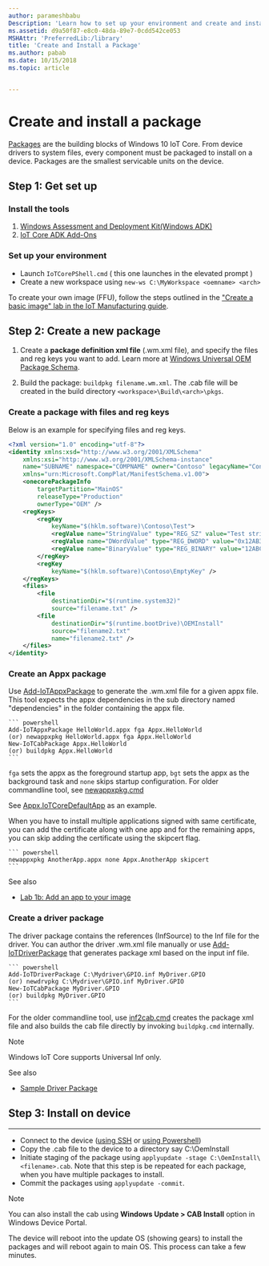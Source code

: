 ```yaml
---
author: parameshbabu
Description: 'Learn how to set up your environment and create and install packages for Windows IoT Core.'
ms.assetid: d9a50f87-e8c0-48da-89e7-0cdd542ce053
MSHAttr: 'PreferredLib:/library'
title: 'Create and Install a Package'
ms.author: pabab
ms.date: 10/15/2018
ms.topic: article


---
```



# Create and install a package
[Packages](https://docs.microsoft.com/windows-hardware/manufacture/iot/iot-core-manufacturing-guide#Packages) are the building blocks of Windows 10 IoT Core. From device drivers to system files, every component must be packaged to install on a device. Packages are the smallest servicable units on the device.

## Step 1: Get set up

### Install the tools

1. [Windows Assessment and Deployment Kit(Windows ADK)](https://developer.microsoft.com/windows/hardware/windows-assessment-deployment-kit)
2. [IoT Core ADK Add-Ons](https://github.com/ms-iot/iot-adk-addonkit/)

### Set up your environment

* Launch `IoTCorePShell.cmd` ( this one launches in the elevated prompt )
* Create a new workspace using `new-ws C:\MyWorkspace <oemname> <arch>`

To create your own image (FFU), follow the steps outlined in the ["Create a basic image" lab in the IoT Manufacturing guide](https://docs.microsoft.com/windows-hardware/manufacture/iot/create-a-basic-image).

## Step 2: Create a new package
1. Create a **package definition xml file** (.wm.xml file), and specify the files and reg keys you want to add. 
      Learn more at [Windows Universal OEM Package Schema](https://docs.microsoft.com/windows-hardware/manufacture/iot/package-schema).

2. Build the package: `buildpkg filename.wm.xml`. The .cab file will be created in the build directory `<workspace>\Build\<arch>\pkgs`.

### Create a package with files and reg keys
Below is an example for specifying files and reg keys.

```xml
<?xml version="1.0" encoding="utf-8"?>
<identity xmlns:xsd="http://www.w3.org/2001/XMLSchema" 
    xmlns:xsi="http://www.w3.org/2001/XMLSchema-instance"
    name="SUBNAME" namespace="COMPNAME" owner="Contoso" legacyName="Contoso.COMPNAME.SUBNAME" 
    xmlns="urn:Microsoft.CompPlat/ManifestSchema.v1.00">
    <onecorePackageInfo
        targetPartition="MainOS"
        releaseType="Production"
        ownerType="OEM" />
    <regKeys>
        <regKey
            keyName="$(hklm.software)\Contoso\Test">
            <regValue name="StringValue" type="REG_SZ" value="Test string" />
            <regValue name="DWordValue" type="REG_DWORD" value="0x12AB34CD" />
            <regValue name="BinaryValue" type="REG_BINARY" value="12ABCDEF" />
        </regKey>
        <regKey
            keyName="$(hklm.software)\Contoso\EmptyKey" />
    </regKeys>
    <files>
        <file
            destinationDir="$(runtime.system32)"
            source="filename.txt" />
        <file
            destinationDir="$(runtime.bootDrive)\OEMInstall"
            source="filename2.txt"
            name="filename2.txt" />
    </files>
</identity>
```

### Create an Appx package

Use [Add-IoTAppxPackage](https://github.com/ms-iot/iot-adk-addonkit/blob/master/Tools/IoTCoreImaging/Docs/Add-IoTAppxPackage.md) to generate the .wm.xml file for a given appx file. This tool expects the appx dependencies in the sub directory named "dependencies" in the folder containing the appx file.

    ``` powershell
    Add-IoTAppxPackage HelloWorld.appx fga Appx.HelloWorld
    (or) newappxpkg HelloWorld.appx fga Appx.HelloWorld
    New-IoTCabPackage Appx.HelloWorld
    (or) buildpkg Appx.HelloWorld
    ```

`fga` sets the appx as the foreground startup app, `bgt` sets the appx as the background task and `none` skips startup configuration.
For older commandline tool, see [newappxpkg.cmd](https://github.com/ms-iot/iot-adk-addonkit/tree/17134/Tools/newappxpkg.cmd)

See [Appx.IoTCoreDefaultApp](https://github.com/ms-iot/iot-adk-addonkit/tree/master/Workspace/Source-arm/Packages/Appx.IoTCoreDefaultApp/) as an example.

When you have to install multiple applications signed with same certificate, you can add the certificate along with one app and for the remaining apps, you can skip adding the certificate using the skipcert flag.

    ``` powershell
    newappxpkg AnotherApp.appx none Appx.AnotherApp skipcert
    ```

See also

* [Lab 1b: Add an app to your image](https://docs.microsoft.com/windows-hardware/manufacture/iot/deploy-your-app-with-a-standard-board)


### Create a driver package

The driver package contains the references (InfSource) to the Inf file for the driver. You can author the driver .wm.xml file manually or use [Add-IoTDriverPackage](https://github.com/ms-iot/iot-adk-addonkit/blob/master/Tools/IoTCoreImaging/Docs/Add-IoTDriverPackage.md) that generates package xml based on the input inf file.

    ``` powershell
    Add-IoTDriverPackage C:\Mydriver\GPIO.inf MyDriver.GPIO
    (or) newdrvpkg C:\Mydriver\GPIO.inf MyDriver.GPIO
    New-IoTCabPackage MyDriver.GPIO
    (or) buildpkg MyDriver.GPIO
    ```
For the older commandline tool, use [inf2cab.cmd](https://github.com/ms-iot/iot-adk-addonkit/tree/17134/Tools/inf2cab.cmd) creates the package xml file and also builds the cab file directly by invoking `buildpkg.cmd` internally.

> [!NOTE]
> Windows IoT Core supports Universal Inf only.

See also

* [Sample Driver Package](https://github.com/ms-iot/iot-adk-addonkit/tree/master/Workspace/Source-arm/BSP/CustomRpi2/Packages/CustomRPi2.GPIO)

## Step 3: Install on device
---

* Connect to the device ([using SSH](https://docs.microsoft.com/windows/iot-core/connect-your-device/SSH) or [using Powershell](https://docs.microsoft.com/windows/iot-core/connect-your-device/powershell))
* Copy the <filename>.cab file to the device to a directory say C:\OemInstall
* Initiate staging of the package using `applyupdate -stage C:\OemInstall\<filename>.cab`. Note that this step is be repeated for each package, when you have multiple packages to install.
* Commit the packages using `applyupdate -commit`.

> [!NOTE]
> You can also install the cab using **Windows Update > CAB Install** option in Windows Device Portal.

The device will reboot into the update OS (showing gears) to install the packages and will reboot again to main OS. This process can take a few minutes.

